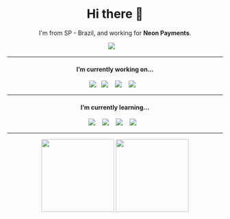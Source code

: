 <h1 align='center'> Hi there 👋</h1>

<p align='center'>
  I'm from SP - Brazil, and working for <b>Neon Payments</b>.
</p>

<p align='center'>
  <a href="https://www.linkedin.com/in/sahev/"><img src="https://img.shields.io/badge/linkedin-%230077B5.svg?&style=for-the-badge&logo=linkedin&logoColor=white" /></a>&nbsp;&nbsp;&nbsp;&nbsp;
</p>

<hr>

<h4 align='center'>I’m currently working on...</h4>

<p align='center'>
  <img src="https://img.shields.io/badge/.netcore%20-%23F7DF1E.svg?&style=for-the-badge&logo=.net&logoColor=white" />&nbsp;&nbsp;
  <img src="https://img.shields.io/badge/csharp%20-%234d97ff.svg?&style=for-the-badge&logo=.net&logoColor=white" />&nbsp;&nbsp;&nbsp;
  <img src="https://img.shields.io/badge/mssql%20-%23000000.svg?&style=for-the-badge&logo=sql&logoColor=white" />&nbsp;&nbsp;&nbsp;
  <img src="https://img.shields.io/badge/ASP.NET%20-%23e34f26.svg?&style=for-the-badge&logo=.net&color=green&logoColor=white" />&nbsp;&nbsp;&nbsp;
  
</p>

<hr>

<h4 align='center'>I’m currently learning...</h4>

<p align='center'>
   <img src="https://img.shields.io/badge/VueJs%20-%23e34f26.svg?&style=for-the-badge&logo=vue.js&color=green&logoColor=white" />&nbsp;&nbsp;&nbsp;
   <img src="https://img.shields.io/badge/node.js%20-%23339933.svg?&style=for-the-badge&logo=node.js&logoColor=white" />&nbsp;&nbsp;&nbsp;
   <img src="https://img.shields.io/badge/nestjs%20-%23e34f26.svg?&style=for-the-badge&logo=nestjs&color=green&logoColor=white" />&nbsp;&nbsp;&nbsp;
   <img src="https://img.shields.io/badge/Docker%20-%234d97ff.svg?&style=for-the-badge&logo=Docker&logoColor=white" />&nbsp;&nbsp;&nbsp; 
</p>


<hr>

<p align="center">
    <img height="170" src="https://github-readme-stats.vercel.app/api?username=sahev&show_icons=true&title_color=9400D3&icon_color=79ff97&text_color=9f9f9f&bg_color=151515" />
    <img height="170" src="https://github-readme-stats.vercel.app/api/top-langs/?username=sahev&layout=compact&title_color=fff&text_color=fff&bg_color=151515" />
</p>
